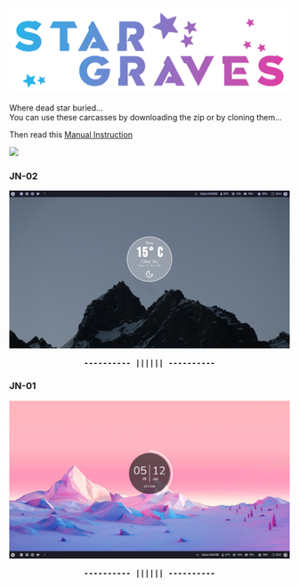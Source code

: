 ![greetings](/Asset/Head.png)

Where dead star buried... <br>
You can use these carcasses by downloading the zip or by cloning them... <br>

Then read this [Manual Instruction](https://github.com/closebox73/applying-theme)

![](https://api.visitorbadge.io/api/VisitorHit?user=closebox73&repo=Star_Graves&countColor=%232BB2E9)

### JN-02
![](/Asset/JN-02.png)

<p align="center"><b><samp>---------- |||||| ----------</samp></b></p>

### JN-01
![](/Asset/JN-01.png)

<p align="center"><b><samp>---------- |||||| ----------</samp></b></p>
